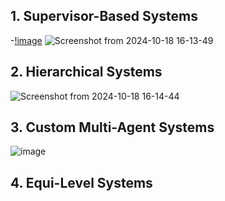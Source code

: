 ## 1. Supervisor-Based Systems
  -[!image](supervisor-based.png)
  ![Screenshot from 2024-10-18 16-13-49](https://github.com/user-attachments/assets/e8f8963a-db6d-4cb8-9c65-ba27ea761626)
  
## 2. Hierarchical Systems
![Screenshot from 2024-10-18 16-14-44](https://github.com/user-attachments/assets/d81b79ea-35b7-4c68-a443-5f112384a8ee)

## 3. Custom Multi-Agent Systems
![image](https://github.com/user-attachments/assets/0eca9e95-6f77-41c8-89bc-3a3efefb3f65)


## 4. Equi-Level Systems


